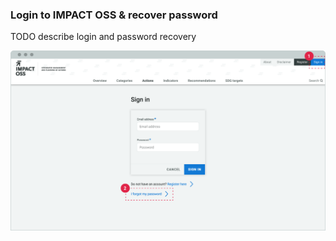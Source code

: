 ### Login to IMPACT OSS & recover password

TODO describe login and password recovery

![](/assets/g-sign-in.png)
